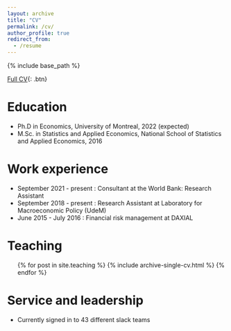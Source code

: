 ```yaml
---
layout: archive
title: "CV"
permalink: /cv/
author_profile: true
redirect_from:
  - /resume
---
```


{% include base_path %}

[Full CV](http://stephanendri.github.io/files/CV_Ndri_Academic.pdf){: .btn}



Education
======
* Ph.D in Economics, University of Montreal, 2022 (expected)
* M.Sc. in Statistics and Applied Economics, National School of Statistics and Applied Economics, 2016

Work experience
======
* September 2021 - present : Consultant at the World Bank: Research Assistant
* September 2018 - present : Research Assistant at Laboratory for Macroeconomic Policy (UdeM)
* June 2015 - July 2016 : Financial risk management at DAXIAL 


<!-- Publications
======
  <ul>{% for post in site.publications %}
    {% include archive-single-cv.html %}
  {% endfor %}</ul> -->
  
Teaching
======
  <ul>{% for post in site.teaching %}
    {% include archive-single-cv.html %}
  {% endfor %}</ul>
  
Service and leadership
======
* Currently signed in to 43 different slack teams
